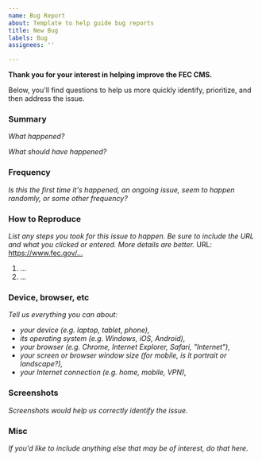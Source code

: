 ```yaml
---
name: Bug Report
about: Template to help guide bug reports
title: New Bug
labels: Bug
assignees: ''

---
```


**Thank you for your interest in helping improve the FEC CMS.**

Below, you'll find questions to help us more quickly identify, prioritize, and then address the issue.

### Summary

_What happened?_

_What should have happened?_

### Frequency

_Is this the first time it's happened,_
_an ongoing issue,_
_seem to happen randomly, or_
_some other frequency?_

### How to Reproduce

_List any steps you took for this issue to happen. Be sure to include the URL and what you clicked or entered. More details are better._
URL: https://www.fec.gov/…

1. …
1. …

### Device, browser, etc

_Tell us everything you can about:_

- _your device (e.g. laptop, tablet, phone),_
- _its operating system (e.g. Windows, iOS, Android),_
- _your browser (e.g. Chrome, Internet Explorer, Safari, "Internet"),_
- _your screen or browser window size (for mobile, is it portrait or landscape?),_
- _your Internet connection (e.g. home, mobile, VPN),_

### Screenshots

_Screenshots would help us correctly identify the issue._

### Misc

_If you'd like to include anything else that may be of interest, do that here._
